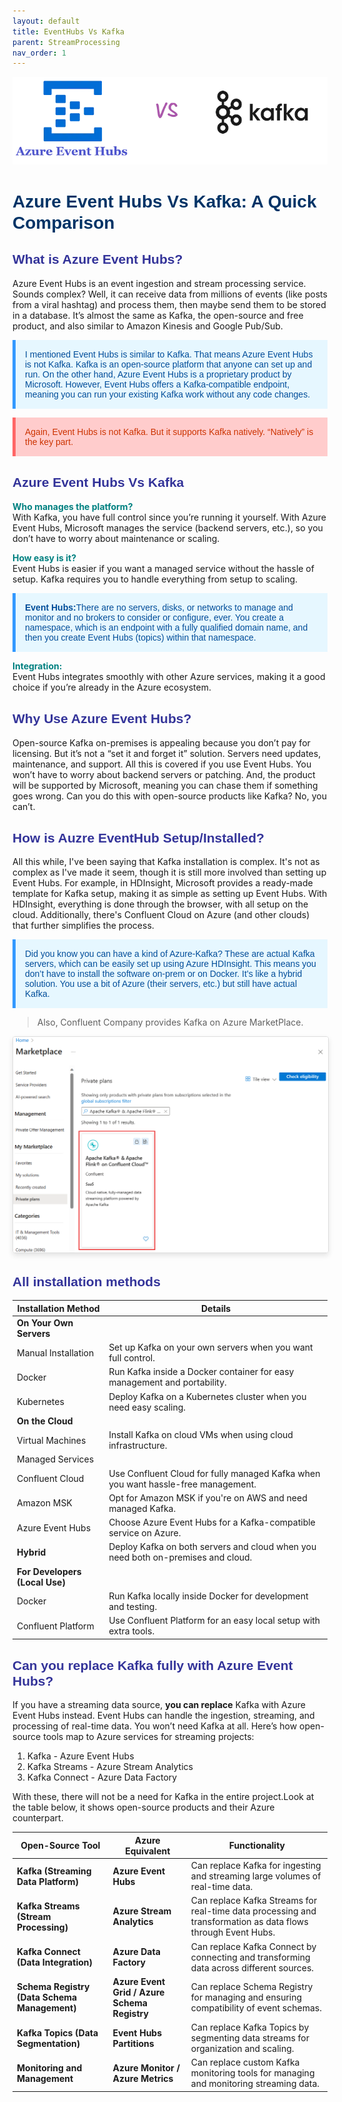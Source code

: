 ```yaml
---
layout: default
title: EventHubs Vs Kafka
parent: StreamProcessing
nav_order: 1
---
```


![](images/2024-08-10-16-20-54.png)

# <span style="color: #003366;font-family: 'Trebuchet MS', Helvetica, sans-serif;">Azure Event Hubs Vs Kafka: A Quick Comparison</span>

## <span style="color: #333399;font-family: 'Trebuchet MS', Helvetica, sans-serif;">What is Azure Event Hubs?</span>

Azure Event Hubs is an event ingestion and stream processing service. Sounds complex? Well, it can receive data from millions of events (like posts from a viral hashtag) and process them, then maybe send them to be stored in a database. It’s almost the same as Kafka, the open-source and free product, and also similar to Amazon Kinesis and Google Pub/Sub.

<p style="color: #004d99; font-family: 'Trebuchet MS', Helvetica, sans-serif; background-color: #e6f7ff; padding: 15px; border-left: 5px solid #3399ff;">
I mentioned Event Hubs is similar to Kafka. That means Azure Event Hubs is not Kafka. Kafka is an open-source platform that anyone can set up and run. On the other hand, Azure Event Hubs is a proprietary product by Microsoft. However, Event Hubs offers a Kafka-compatible endpoint, meaning you can run your existing Kafka work without any code changes.
</p>



<p style="color: #cc3300; font-family: 'Trebuchet MS', Helvetica, sans-serif; background-color: #ffcccc; padding: 15px; border-left: 5px solid #ff6666;">
Again, Event Hubs is not Kafka. But it supports Kafka natively. “Natively” is the key part.
</p>

## <span style="color: #333399;font-family: 'Trebuchet MS', Helvetica, sans-serif;">Azure Event Hubs Vs Kafka</span>

<span style="color: teal;">**Who manages the platform?**</span>  
With Kafka, you have full control since you’re running it yourself. With Azure Event Hubs, Microsoft manages the service (backend servers, etc.), so you don’t have to worry about maintenance or scaling.


<span style="color: teal;">**How easy is it?**</span>   
Event Hubs is easier if you want a managed service without the hassle of setup. Kafka requires you to handle everything from setup to scaling.


<p style="color: #004d99; font-family: 'Trebuchet MS', Helvetica, sans-serif; background-color: #e6f7ff; padding: 15px; border-left: 5px solid #3399ff;">
<b>Event Hubs:</b>There are no servers, disks, or networks to manage and monitor and no brokers to consider or configure, ever. You create a namespace, which is an endpoint with a fully qualified domain name, and then you create Event Hubs (topics) within that namespace.
</p>


<span style="color: teal;">**Integration:**</span>   
Event Hubs integrates smoothly with other Azure services, making it a good choice if you’re already in the Azure ecosystem.

## <span style="color: #333399;font-family: 'Trebuchet MS', Helvetica, sans-serif;">Why Use Azure Event Hubs?</span>

Open-source Kafka on-premises is appealing because you don’t pay for licensing. But it’s not a “set it and forget it” solution. Servers need updates, maintenance, and support. All this is covered if you use Event Hubs. You won’t have to worry about backend servers or patching. And, the product will be supported by Microsoft, meaning you can chase them if something goes wrong. Can you do this with open-source products like Kafka? No, you can’t.

## <span style="color: #333399;font-family: 'Trebuchet MS', Helvetica, sans-serif;">How is Auzre EventHub Setup/Installed?</span>

All this while, I've been saying that Kafka installation is complex. It's not as complex as I've made it seem, though it is still more involved than setting up Event Hubs. For example, in HDInsight, Microsoft provides a ready-made template for Kafka setup, making it as simple as setting up Event Hubs. With HDInsight, everything is done through the browser, with all setup on the cloud. Additionally, there's Confluent Cloud on Azure (and other clouds) that further simplifies the process.

<p style="color: #004d99; font-family: 'Trebuchet MS', Helvetica, sans-serif; background-color: #e6f7ff; padding: 15px; border-left: 5px solid #3399ff;">
Did you know you can have a kind of Azure-Kafka? These are actual Kafka servers, which can be easily set up using Azure HDInsight. This means you don’t have to install the software on-prem or on Docker. It’s like a hybrid solution. You use a bit of Azure (their servers, etc.) but still have actual Kafka.
</p>

> Also, Confluent Company provides Kafka on Azure MarketPlace.

<img src="images/2024-08-10-16-40-29.png" alt="Description of the image" style="max-width: 100%; height: auto; border: 1px solid #ddd; border-radius: 4px; box-shadow: 0 4px 8px rgba(0, 0, 0, 0.1);">

## <span style="color: #333399;font-family: 'Trebuchet MS', Helvetica, sans-serif;">All installation methods</span>

| **Installation Method**          | **Details**                                                                     |
|----------------------------------|---------------------------------------------------------------------------------|
| **On Your Own Servers**          |                                                                                 |
| Manual Installation              | Set up Kafka on your own servers when you want full control.                    |
| Docker                           | Run Kafka inside a Docker container for easy management and portability.        |
| Kubernetes                       | Deploy Kafka on a Kubernetes cluster when you need easy scaling.                |
| **On the Cloud**                 |                                                                                 |
| Virtual Machines                 | Install Kafka on cloud VMs when using cloud infrastructure.                     |
| Managed Services                 |                                                                                 |
| Confluent Cloud                  | Use Confluent Cloud for fully managed Kafka when you want hassle-free management.|
| Amazon MSK                       | Opt for Amazon MSK if you're on AWS and need managed Kafka.                     |
| Azure Event Hubs                 | Choose Azure Event Hubs for a Kafka-compatible service on Azure.                |
| **Hybrid**                       | Deploy Kafka on both servers and cloud when you need both on-premises and cloud.|
| **For Developers (Local Use)**   |                                                                                 |
| Docker                           | Run Kafka locally inside Docker for development and testing.                    |
| Confluent Platform               | Use Confluent Platform for an easy local setup with extra tools.                |

## <span style="color: #333399;font-family: 'Trebuchet MS', Helvetica, sans-serif;">Can you replace Kafka fully with Azure Event Hubs?</span>


If you have a streaming data source, **you can replace** Kafka with Azure Event Hubs instead. Event Hubs can handle the ingestion, streaming, and processing of real-time data. You won’t need Kafka at all. Here’s how open-source tools map to Azure services for streaming projects:

1. Kafka - Azure Event Hubs
2. Kafka Streams - Azure Stream Analytics
3. Kafka Connect - Azure Data Factory

With these, there will not be a need for Kafka in the entire project.Look at the table below, it shows open-source products and their Azure counterpart.

| **Open-Source Tool**                         | **Azure Equivalent**                        | **Functionality**                                                                                       |
|----------------------------------------------|---------------------------------------------|----------------------------------------------------------------------------------------------------------|
| **Kafka (Streaming Data Platform)**          | **Azure Event Hubs**                        | Can replace Kafka for ingesting and streaming large volumes of real-time data.                           |
| **Kafka Streams (Stream Processing)**        | **Azure Stream Analytics**                  | Can replace Kafka Streams for real-time data processing and transformation as data flows through Event Hubs. |
| **Kafka Connect (Data Integration)**         | **Azure Data Factory**                      | Can replace Kafka Connect by connecting and transforming data across different sources.                  |
| **Schema Registry (Data Schema Management)** | **Azure Event Grid / Azure Schema Registry**| Can replace Schema Registry for managing and ensuring compatibility of event schemas.                     |
| **Kafka Topics (Data Segmentation)**         | **Event Hubs Partitions**                   | Can replace Kafka Topics by segmenting data streams for organization and scaling.                        |
| **Monitoring and Management**                | **Azure Monitor / Azure Metrics**           | Can replace custom Kafka monitoring tools for managing and monitoring streaming data.                    |
